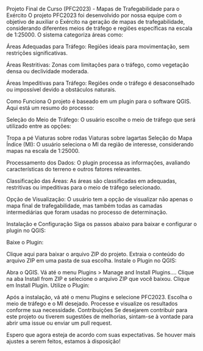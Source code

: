 Projeto Final de Curso (PFC2023) - Mapas de Trafegabilidade para o Exército
O projeto PFC2023 foi desenvolvido por nossa equipe com o objetivo de auxiliar o Exército na geração de mapas de trafegabilidade, considerando diferentes meios de tráfego e regiões específicas na escala de 1:25000. O sistema categoriza áreas como:

Áreas Adequadas para Tráfego: Regiões ideais para movimentação, sem restrições significativas.

Áreas Restritivas: Zonas com limitações para o tráfego, como vegetação densa ou declividade moderada.

Áreas Impeditivas para Tráfego: Regiões onde o tráfego é desaconselhado ou impossível devido a obstáculos naturais.

Como Funciona
O projeto é baseado em um plugin para o software QGIS. Aqui está um resumo do processo:

Seleção do Meio de Tráfego: O usuário escolhe o meio de tráfego que será utilizado entre as opções:

Tropa a pé
Viaturas sobre rodas
Viaturas sobre lagartas
Seleção do Mapa Índice (MI): O usuário seleciona o MI da região de interesse, considerando mapas na escala de 1:25000.

Processamento dos Dados: O plugin processa as informações, avaliando características do terreno e outros fatores relevantes.

Classificação das Áreas: As áreas são classificadas em adequadas, restritivas ou impeditivas para o meio de tráfego selecionado.

Opção de Visualização: O usuário tem a opção de visualizar não apenas o mapa final de trafegabilidade, mas também todas as camadas intermediárias que foram usadas no processo de determinação.

Instalação e Configuração
Siga os passos abaixo para baixar e configurar o plugin no QGIS:

Baixe o Plugin:

Clique aqui para baixar o arquivo ZIP do projeto.
Extraia o conteúdo do arquivo ZIP em uma pasta de sua escolha.
Instale o Plugin no QGIS:

Abra o QGIS.
Vá até o menu Plugins > Manage and Install Plugins....
Clique na aba Install from ZIP e selecione o arquivo ZIP que você baixou.
Clique em Install Plugin.
Utilize o Plugin:

Após a instalação, vá até o menu Plugins e selecione PFC2023.
Escolha o meio de tráfego e o MI desejado.
Processe e visualize os resultados conforme sua necessidade.
Contribuições
Se desejarem contribuir para este projeto ou tiverem sugestões de melhorias, sintam-se à vontade para abrir uma issue ou enviar um pull request.

Espero que agora esteja de acordo com suas expectativas. Se houver mais ajustes a serem feitos, estamos à disposição!
